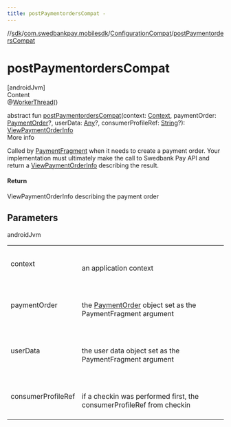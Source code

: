 ```yaml
---
title: postPaymentordersCompat -
---
```

//[sdk](../../../index)/[com.swedbankpay.mobilesdk](../index)/[ConfigurationCompat](index)/[postPaymentordersCompat](post-paymentorders-compat)



# postPaymentordersCompat  
[androidJvm]  
Content  
@[WorkerThread](https://developer.android.com/reference/kotlin/androidx/annotation/WorkerThread.html)()  
  
abstract fun [postPaymentordersCompat](post-paymentorders-compat)(context: [Context](https://developer.android.com/reference/kotlin/android/content/Context.html), paymentOrder: [PaymentOrder](../-payment-order/index)?, userData: [Any](https://kotlinlang.org/api/latest/jvm/stdlib/kotlin/-any/index.html)?, consumerProfileRef: [String](https://kotlinlang.org/api/latest/jvm/stdlib/kotlin/-string/index.html)?): [ViewPaymentOrderInfo](../-view-payment-order-info/index)  
More info  


Called by [PaymentFragment](../-payment-fragment/index) when it needs to create a payment order. Your implementation must ultimately make the call to Swedbank Pay API and return a [ViewPaymentOrderInfo](../-view-payment-order-info/index) describing the result.



#### Return  


ViewPaymentOrderInfo describing the payment order



## Parameters  
  
androidJvm  
  
| | |
|---|---|
| <a name="com.swedbankpay.mobilesdk/ConfigurationCompat/postPaymentordersCompat/#android.content.Context#com.swedbankpay.mobilesdk.PaymentOrder?#kotlin.Any?#kotlin.String?/PointingToDeclaration/"></a>context| <a name="com.swedbankpay.mobilesdk/ConfigurationCompat/postPaymentordersCompat/#android.content.Context#com.swedbankpay.mobilesdk.PaymentOrder?#kotlin.Any?#kotlin.String?/PointingToDeclaration/"></a><br><br>an application context<br><br>|
| <a name="com.swedbankpay.mobilesdk/ConfigurationCompat/postPaymentordersCompat/#android.content.Context#com.swedbankpay.mobilesdk.PaymentOrder?#kotlin.Any?#kotlin.String?/PointingToDeclaration/"></a>paymentOrder| <a name="com.swedbankpay.mobilesdk/ConfigurationCompat/postPaymentordersCompat/#android.content.Context#com.swedbankpay.mobilesdk.PaymentOrder?#kotlin.Any?#kotlin.String?/PointingToDeclaration/"></a><br><br>the [PaymentOrder](../-payment-order/index) object set as the PaymentFragment argument<br><br>|
| <a name="com.swedbankpay.mobilesdk/ConfigurationCompat/postPaymentordersCompat/#android.content.Context#com.swedbankpay.mobilesdk.PaymentOrder?#kotlin.Any?#kotlin.String?/PointingToDeclaration/"></a>userData| <a name="com.swedbankpay.mobilesdk/ConfigurationCompat/postPaymentordersCompat/#android.content.Context#com.swedbankpay.mobilesdk.PaymentOrder?#kotlin.Any?#kotlin.String?/PointingToDeclaration/"></a><br><br>the user data object set as the PaymentFragment argument<br><br>|
| <a name="com.swedbankpay.mobilesdk/ConfigurationCompat/postPaymentordersCompat/#android.content.Context#com.swedbankpay.mobilesdk.PaymentOrder?#kotlin.Any?#kotlin.String?/PointingToDeclaration/"></a>consumerProfileRef| <a name="com.swedbankpay.mobilesdk/ConfigurationCompat/postPaymentordersCompat/#android.content.Context#com.swedbankpay.mobilesdk.PaymentOrder?#kotlin.Any?#kotlin.String?/PointingToDeclaration/"></a><br><br>if a checkin was performed first, the consumerProfileRef from checkin<br><br>|
  
  



